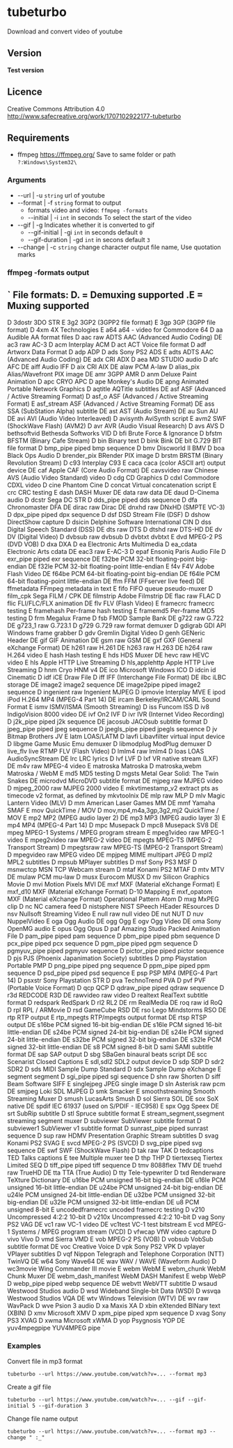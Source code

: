 # tubeturbo
Download and convert video of youtube

## Version
__Test version__

## Licence
Creative Commons Attribution 4.0
http://www.safecreative.org/work/1707102922177-tubeturbo

## Requirements
* ffmpeg https://ffmpeg.org/
Save to same folder or path `?:Windows\System32\`

### Arguments

* --url | -u `string` url of youtube
* --format | -f `string` format to output
  * formats video and video: `ffmpeg -formats`
  * --initial | -i `int` in seconds To select the start of the video
* --gif | -g Indicates whether it is converted to gif
  * --gif-initial | -gi `int` in seconds default `0`
  * --gif-duration | -gd `int` in secons default `3`
* --change | -c `string` change character output file name, Use quotation marks

### ffmpeg -formats output
`
File formats:
 D. = Demuxing supported
 .E = Muxing supported
 --
 D  3dostr          3DO STR
  E 3g2             3GP2 (3GPP2 file format)
  E 3gp             3GP (3GPP file format)
 D  4xm             4X Technologies
  E a64             a64 - video for Commodore 64
 D  aa              Audible AA format files
 D  aac             raw ADTS AAC (Advanced Audio Coding)
 DE ac3             raw AC-3
 D  acm             Interplay ACM
 D  act             ACT Voice file format
 D  adf             Artworx Data Format
 D  adp             ADP
 D  ads             Sony PS2 ADS
  E adts            ADTS AAC (Advanced Audio Coding)
 DE adx             CRI ADX
 D  aea             MD STUDIO audio
 D  afc             AFC
 DE aiff            Audio IFF
 D  aix             CRI AIX
 DE alaw            PCM A-law
 D  alias_pix       Alias/Wavefront PIX image
 DE amr             3GPP AMR
 D  anm             Deluxe Paint Animation
 D  apc             CRYO APC
 D  ape             Monkey's Audio
 DE apng            Animated Portable Network Graphics
 D  aqtitle         AQTitle subtitles
 DE asf             ASF (Advanced / Active Streaming Format)
 D  asf_o           ASF (Advanced / Active Streaming Format)
  E asf_stream      ASF (Advanced / Active Streaming Format)
 DE ass             SSA (SubStation Alpha) subtitle
 DE ast             AST (Audio Stream)
 DE au              Sun AU
 DE avi             AVI (Audio Video Interleaved)
 D  avisynth        AviSynth script
  E avm2            SWF (ShockWave Flash) (AVM2)
 D  avr             AVR (Audio Visual Research)
 D  avs             AVS
 D  bethsoftvid     Bethesda Softworks VID
 D  bfi             Brute Force & Ignorance
 D  bfstm           BFSTM (Binary Cafe Stream)
 D  bin             Binary text
 D  bink            Bink
 DE bit             G.729 BIT file format
 D  bmp_pipe        piped bmp sequence
 D  bmv             Discworld II BMV
 D  boa             Black Ops Audio
 D  brender_pix     BRender PIX image
 D  brstm           BRSTM (Binary Revolution Stream)
 D  c93             Interplay C93
  E caca            caca (color ASCII art) output device
 DE caf             Apple CAF (Core Audio Format)
 DE cavsvideo       raw Chinese AVS (Audio Video Standard) video
 D  cdg             CD Graphics
 D  cdxl            Commodore CDXL video
 D  cine            Phantom Cine
 D  concat          Virtual concatenation script
  E crc             CRC testing
  E dash            DASH Muxer
 DE data            raw data
 DE daud            D-Cinema audio
 D  dcstr           Sega DC STR
 D  dds_pipe        piped dds sequence
 D  dfa             Chronomaster DFA
 DE dirac           raw Dirac
 DE dnxhd           raw DNxHD (SMPTE VC-3)
 D  dpx_pipe        piped dpx sequence
 D  dsf             DSD Stream File (DSF)
 D  dshow           DirectShow capture
 D  dsicin          Delphine Software International CIN
 D  dss             Digital Speech Standard (DSS)
 DE dts             raw DTS
 D  dtshd           raw DTS-HD
 DE dv              DV (Digital Video)
 D  dvbsub          raw dvbsub
 D  dvbtxt          dvbtxt
  E dvd             MPEG-2 PS (DVD VOB)
 D  dxa             DXA
 D  ea              Electronic Arts Multimedia
 D  ea_cdata        Electronic Arts cdata
 DE eac3            raw E-AC-3
 D  epaf            Ensoniq Paris Audio File
 D  exr_pipe        piped exr sequence
 DE f32be           PCM 32-bit floating-point big-endian
 DE f32le           PCM 32-bit floating-point little-endian
  E f4v             F4V Adobe Flash Video
 DE f64be           PCM 64-bit floating-point big-endian
 DE f64le           PCM 64-bit floating-point little-endian
 DE ffm             FFM (FFserver live feed)
 DE ffmetadata      FFmpeg metadata in text
  E fifo            FIFO queue pseudo-muxer
 D  film_cpk        Sega FILM / CPK
 DE filmstrip       Adobe Filmstrip
 DE flac            raw FLAC
 D  flic            FLI/FLC/FLX animation
 DE flv             FLV (Flash Video)
  E framecrc        framecrc testing
  E framehash       Per-frame hash testing
  E framemd5        Per-frame MD5 testing
 D  frm             Megalux Frame
 D  fsb             FMOD Sample Bank
 DE g722            raw G.722
 DE g723_1          raw G.723.1
 D  g729            G.729 raw format demuxer
 D  gdigrab         GDI API Windows frame grabber
 D  gdv             Gremlin Digital Video
 D  genh            GENeric Header
 DE gif             GIF Animation
 DE gsm             raw GSM
 DE gxf             GXF (General eXchange Format)
 DE h261            raw H.261
 DE h263            raw H.263
 DE h264            raw H.264 video
  E hash            Hash testing
  E hds             HDS Muxer
 DE hevc            raw HEVC video
  E hls             Apple HTTP Live Streaming
 D  hls,applehttp   Apple HTTP Live Streaming
 D  hnm             Cryo HNM v4
 DE ico             Microsoft Windows ICO
 D  idcin           id Cinematic
 D  idf             iCE Draw File
 D  iff             IFF (Interchange File Format)
 DE ilbc            iLBC storage
 DE image2          image2 sequence
 DE image2pipe      piped image2 sequence
 D  ingenient       raw Ingenient MJPEG
 D  ipmovie         Interplay MVE
  E ipod            iPod H.264 MP4 (MPEG-4 Part 14)
 DE ircam           Berkeley/IRCAM/CARL Sound Format
  E ismv            ISMV/ISMA (Smooth Streaming)
 D  iss             Funcom ISS
 D  iv8             IndigoVision 8000 video
 DE ivf             On2 IVF
 D  ivr             IVR (Internet Video Recording)
 D  j2k_pipe        piped j2k sequence
 DE jacosub         JACOsub subtitle format
 D  jpeg_pipe       piped jpeg sequence
 D  jpegls_pipe     piped jpegls sequence
 D  jv              Bitmap Brothers JV
  E latm            LOAS/LATM
 D  lavfi           Libavfilter virtual input device
 D  libgme          Game Music Emu demuxer
 D  libmodplug      ModPlug demuxer
 D  live_flv        live RTMP FLV (Flash Video)
 D  lmlm4           raw lmlm4
 D  loas            LOAS AudioSyncStream
 DE lrc             LRC lyrics
 D  lvf             LVF
 D  lxf             VR native stream (LXF)
 DE m4v             raw MPEG-4 video
  E matroska        Matroska
 D  matroska,webm   Matroska / WebM
  E md5             MD5 testing
 D  mgsts           Metal Gear Solid: The Twin Snakes
 DE microdvd        MicroDVD subtitle format
 DE mjpeg           raw MJPEG video
 D  mjpeg_2000      raw MJPEG 2000 video
  E mkvtimestamp_v2 extract pts as timecode v2 format, as defined by mkvtoolnix
 DE mlp             raw MLP
 D  mlv             Magic Lantern Video (MLV)
 D  mm              American Laser Games MM
 DE mmf             Yamaha SMAF
  E mov             QuickTime / MOV
 D  mov,mp4,m4a,3gp,3g2,mj2 QuickTime / MOV
  E mp2             MP2 (MPEG audio layer 2)
 DE mp3             MP3 (MPEG audio layer 3)
  E mp4             MP4 (MPEG-4 Part 14)
 D  mpc             Musepack
 D  mpc8            Musepack SV8
 DE mpeg            MPEG-1 Systems / MPEG program stream
  E mpeg1video      raw MPEG-1 video
  E mpeg2video      raw MPEG-2 video
 DE mpegts          MPEG-TS (MPEG-2 Transport Stream)
 D  mpegtsraw       raw MPEG-TS (MPEG-2 Transport Stream)
 D  mpegvideo       raw MPEG video
 DE mpjpeg          MIME multipart JPEG
 D  mpl2            MPL2 subtitles
 D  mpsub           MPlayer subtitles
 D  msf             Sony PS3 MSF
 D  msnwctcp        MSN TCP Webcam stream
 D  mtaf            Konami PS2 MTAF
 D  mtv             MTV
 DE mulaw           PCM mu-law
 D  musx            Eurocom MUSX
 D  mv              Silicon Graphics Movie
 D  mvi             Motion Pixels MVI
 DE mxf             MXF (Material eXchange Format)
  E mxf_d10         MXF (Material eXchange Format) D-10 Mapping
  E mxf_opatom      MXF (Material eXchange Format) Operational Pattern Atom
 D  mxg             MxPEG clip
 D  nc              NC camera feed
 D  nistsphere      NIST SPeech HEader REsources
 D  nsv             Nullsoft Streaming Video
  E null            raw null video
 DE nut             NUT
 D  nuv             NuppelVideo
  E oga             Ogg Audio
 DE ogg             Ogg
  E ogv             Ogg Video
 DE oma             Sony OpenMG audio
  E opus            Ogg Opus
 D  paf             Amazing Studio Packed Animation File
 D  pam_pipe        piped pam sequence
 D  pbm_pipe        piped pbm sequence
 D  pcx_pipe        piped pcx sequence
 D  pgm_pipe        piped pgm sequence
 D  pgmyuv_pipe     piped pgmyuv sequence
 D  pictor_pipe     piped pictor sequence
 D  pjs             PJS (Phoenix Japanimation Society) subtitles
 D  pmp             Playstation Portable PMP
 D  png_pipe        piped png sequence
 D  ppm_pipe        piped ppm sequence
 D  psd_pipe        piped psd sequence
  E psp             PSP MP4 (MPEG-4 Part 14)
 D  psxstr          Sony Playstation STR
 D  pva             TechnoTrend PVA
 D  pvf             PVF (Portable Voice Format)
 D  qcp             QCP
 D  qdraw_pipe      piped qdraw sequence
 D  r3d             REDCODE R3D
 DE rawvideo        raw video
 D  realtext        RealText subtitle format
 D  redspark        RedSpark
 D  rl2             RL2
 DE rm              RealMedia
 DE roq             raw id RoQ
 D  rpl             RPL / ARMovie
 D  rsd             GameCube RSD
 DE rso             Lego Mindstorms RSO
 DE rtp             RTP output
  E rtp_mpegts      RTP/mpegts output format
 DE rtsp            RTSP output
 DE s16be           PCM signed 16-bit big-endian
 DE s16le           PCM signed 16-bit little-endian
 DE s24be           PCM signed 24-bit big-endian
 DE s24le           PCM signed 24-bit little-endian
 DE s32be           PCM signed 32-bit big-endian
 DE s32le           PCM signed 32-bit little-endian
 DE s8              PCM signed 8-bit
 D  sami            SAMI subtitle format
 DE sap             SAP output
 D  sbg             SBaGen binaural beats script
 DE scc             Scenarist Closed Captions
  E sdl,sdl2        SDL2 output device
 D  sdp             SDP
 D  sdr2            SDR2
 D  sds             MIDI Sample Dump Standard
 D  sdx             Sample Dump eXchange
  E segment         segment
 D  sgi_pipe        piped sgi sequence
 D  shn             raw Shorten
 D  siff            Beam Software SIFF
  E singlejpeg      JPEG single image
 D  sln             Asterisk raw pcm
 DE smjpeg          Loki SDL MJPEG
 D  smk             Smacker
  E smoothstreaming Smooth Streaming Muxer
 D  smush           LucasArts Smush
 D  sol             Sierra SOL
 DE sox             SoX native
 DE spdif           IEC 61937 (used on S/PDIF - IEC958)
  E spx             Ogg Speex
 DE srt             SubRip subtitle
 D  stl             Spruce subtitle format
  E stream_segment,ssegment streaming segment muxer
 D  subviewer       SubViewer subtitle format
 D  subviewer1      SubViewer v1 subtitle format
 D  sunrast_pipe    piped sunrast sequence
 D  sup             raw HDMV Presentation Graphic Stream subtitles
 D  svag            Konami PS2 SVAG
  E svcd            MPEG-2 PS (SVCD)
 D  svg_pipe        piped svg sequence
 DE swf             SWF (ShockWave Flash)
 D  tak             raw TAK
 D  tedcaptions     TED Talks captions
  E tee             Multiple muxer tee
 D  thp             THP
 D  tiertexseq      Tiertex Limited SEQ
 D  tiff_pipe       piped tiff sequence
 D  tmv             8088flex TMV
 DE truehd          raw TrueHD
 DE tta             TTA (True Audio)
 D  tty             Tele-typewriter
 D  txd             Renderware TeXture Dictionary
 DE u16be           PCM unsigned 16-bit big-endian
 DE u16le           PCM unsigned 16-bit little-endian
 DE u24be           PCM unsigned 24-bit big-endian
 DE u24le           PCM unsigned 24-bit little-endian
 DE u32be           PCM unsigned 32-bit big-endian
 DE u32le           PCM unsigned 32-bit little-endian
 DE u8              PCM unsigned 8-bit
  E uncodedframecrc uncoded framecrc testing
 D  v210            Uncompressed 4:2:2 10-bit
 D  v210x           Uncompressed 4:2:2 10-bit
 D  vag             Sony PS2 VAG
 DE vc1             raw VC-1 video
 DE vc1test         VC-1 test bitstream
  E vcd             MPEG-1 Systems / MPEG program stream (VCD)
 D  vfwcap          VfW video capture
 D  vivo            Vivo
 D  vmd             Sierra VMD
  E vob             MPEG-2 PS (VOB)
 D  vobsub          VobSub subtitle format
 DE voc             Creative Voice
 D  vpk             Sony PS2 VPK
 D  vplayer         VPlayer subtitles
 D  vqf             Nippon Telegraph and Telephone Corporation (NTT) TwinVQ
 DE w64             Sony Wave64
 DE wav             WAV / WAVE (Waveform Audio)
 D  wc3movie        Wing Commander III movie
  E webm            WebM
  E webm_chunk      WebM Chunk Muxer
 DE webm_dash_manifest WebM DASH Manifest
  E webp            WebP
 D  webp_pipe       piped webp sequence
 DE webvtt          WebVTT subtitle
 D  wsaud           Westwood Studios audio
 D  wsd             Wideband Single-bit Data (WSD)
 D  wsvqa           Westwood Studios VQA
 DE wtv             Windows Television (WTV)
 DE wv              raw WavPack
 D  wve             Psion 3 audio
 D  xa              Maxis XA
 D  xbin            eXtended BINary text (XBIN)
 D  xmv             Microsoft XMV
 D  xpm_pipe        piped xpm sequence
 D  xvag            Sony PS3 XVAG
 D  xwma            Microsoft xWMA
 D  yop             Psygnosis YOP
 DE yuv4mpegpipe    YUV4MPEG pipe
`
### Examples

Convert file in mp3 format

`tubeturbo --url https://www.youtube.com/watch?v=... --format mp3`

Create a gif file

`tubeturbo --url https://www.youtube.com/watch?v=... --gif --gif-initial 5 --gif-duration 3`


Change file name output

`tubeturbo --url https://www.youtube.com/watch?v=... --format mp3 --change " :_"`
